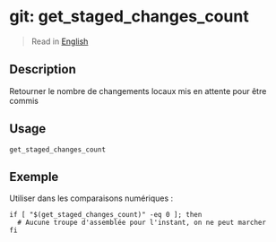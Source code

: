 # git: get_staged_changes_count

> Read in [English](/docs/en/helpers/git/get_staged_changes_count.md)

## Description

Retourner le nombre de changements locaux mis en attente pour être commis

## Usage

```shell
get_staged_changes_count
```

## Exemple

Utiliser dans les comparaisons numériques :

```shell
if [ "$(get_staged_changes_count)" -eq 0 ]; then
  # Aucune troupe d'assemblée pour l'instant, on ne peut marcher
fi
```
